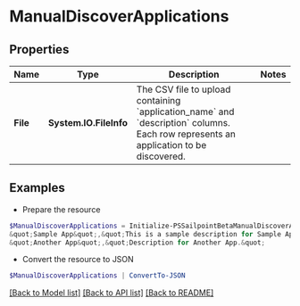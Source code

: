 # ManualDiscoverApplications
## Properties

Name | Type | Description | Notes
------------ | ------------- | ------------- | -------------
**File** | **System.IO.FileInfo** | The CSV file to upload containing &#x60;application_name&#x60; and &#x60;description&#x60; columns. Each row represents an application to be discovered. | 

## Examples

- Prepare the resource
```powershell
$ManualDiscoverApplications = Initialize-PSSailpointBetaManualDiscoverApplications  -File application_name,description
&quot;Sample App&quot;,&quot;This is a sample description for Sample App.&quot;
&quot;Another App&quot;,&quot;Description for Another App.&quot;
```

- Convert the resource to JSON
```powershell
$ManualDiscoverApplications | ConvertTo-JSON
```

[[Back to Model list]](../README.md#documentation-for-models) [[Back to API list]](../README.md#documentation-for-api-endpoints) [[Back to README]](../README.md)

